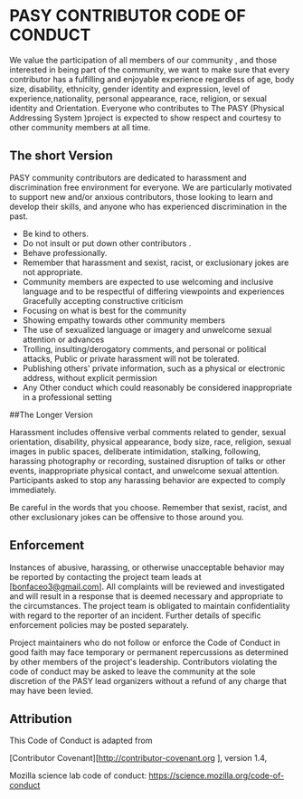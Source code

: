 # PASY CONTRIBUTOR CODE OF CONDUCT


We value the participation of all members of our community , and those interested in being part of the community, we want to make sure that every contributor has a fulfilling and enjoyable experience regardless of age, body size, disability,
ethnicity, gender identity and expression, level of experience,nationality, personal appearance, race, religion, or sexual identity and
Orientation. Everyone who contributes to The PASY (Physical Addressing System )project  is expected to show respect and courtesy to other community members at all time. 

## The short Version 

PASY  community contributors are dedicated to harassment  and discrimination free environment  for  everyone. We are particularly motivated to support new and/or anxious contributors, those  looking to learn and develop their skills, and anyone who has experienced discrimination in the past. 
* Be kind to others.
* Do not insult or put down other contributors .
* Behave professionally.
* Remember that harassment and sexist, racist, or exclusionary jokes are not appropriate.
* Community members are expected to use welcoming and inclusive language and to be respectful of differing viewpoints and experiences
Gracefully accepting constructive criticism
* Focusing on what is best for the community
* Showing empathy towards other community members
* The use of sexualized language or imagery and unwelcome sexual attention or advances
* Trolling, insulting/derogatory comments, and personal or political attacks, Public or private harassment will not be tolerated.  
* Publishing others' private information, such as a physical or electronic address, without explicit permission
* Any Other conduct which could reasonably be considered inappropriate in a professional setting

##The Longer Version 

Harassment includes offensive verbal comments related to gender, sexual orientation, disability, physical appearance, body size, 
race, religion, sexual images in public spaces, deliberate intimidation, stalking, following, harassing photography or recording,
sustained disruption of talks or other events, inappropriate physical contact, and unwelcome sexual attention.
Participants asked to stop any harassing behavior are expected to comply immediately.

Be careful in the words that you choose. Remember that sexist, racist, and other exclusionary jokes can be offensive to those around you.

## Enforcement

Instances of abusive, harassing, or otherwise unacceptable behavior may be  reported by contacting the project team leads  at [bonfaceo3@gmail.com]. All complaints will be reviewed and investigated and will result in a response that is deemed necessary and appropriate to the circumstances. The project team is obligated to maintain confidentiality with regard to the reporter of an incident. Further details of specific enforcement policies may be posted separately.

Project maintainers who do not follow or enforce the Code of Conduct in good faith may face temporary or permanent repercussions as determined by other members of the project's leadership.
Contributors violating the code of conduct may be asked to leave the community at the sole discretion of the PASY lead  organizers without a refund of any charge that may have been levied.


## Attribution 

This Code of Conduct is adapted from 

[Contributor Covenant][http://contributor-covenant.org ], version 1.4,

Mozilla science lab code of conduct: https://science.mozilla.org/code-of-conduct 

